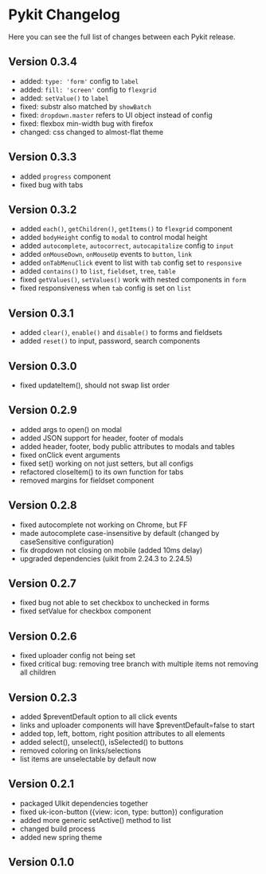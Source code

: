 Pykit Changelog
===============

Here you can see the full list of changes between each Pykit release.

Version 0.3.4
-----------
- added: `type: 'form'` config to `label`
- added: `fill: 'screen'` config to `flexgrid`
- added: `setValue()` to `label`
- fixed: substr also matched by `showBatch`
- fixed: `dropdown.master` refers to UI object instead of config
- fixed: flexbox min-width bug with firefox
- changed: css changed to almost-flat theme

Version 0.3.3
-----------
- added `progress` component
- fixed bug with tabs

Version 0.3.2
-----------
- added `each()`, `getChildren()`, `getItems()` to `flexgrid` component
- added `bodyHeight` config to `modal` to control modal height
- added `autocomplete`, `autocorrect`, `autocapitalize` config to `input`
- added `onMouseDown`, `onMouseUp` events to `button`, `link`
- added `onTabMenuClick` event to list with `tab` config set to `responsive`
- added `contains()` to `list`, `fieldset`, `tree`, `table`
- fixed `getValues()`, `setValues()` work with nested components in `form`
- fixed responsiveness when `tab` config is set on `list`

Version 0.3.1
-----------
- added `clear()`, `enable()` and `disable()` to forms and fieldsets
- added `reset()` to input, password, search components

Version 0.3.0
-----------
- fixed updateItem(), should not swap list order

Version 0.2.9
-----------
- added args to open() on modal
- added JSON support for header, footer of modals
- added header, footer, body public attributes to modals and tables
- fixed onClick event arguments
- fixed set() working on not just setters, but all configs
- refactored closeItem() to its own function for tabs
- removed margins for fieldset component

Version 0.2.8
-----------
- fixed autocomplete not working on Chrome, but FF
- made autocomplete case-insensitive by default (changed by caseSensitive configuration)
- fix dropdown not closing on mobile (added 10ms delay)
- upgraded dependencies (uikit from 2.24.3 to 2.24.5)

Version 0.2.7
-----------
- fixed bug not able to set checkbox to unchecked in forms
- fixed setValue for checkbox component

Version 0.2.6
-----------
- fixed uploader config not being set
- fixed critical bug: removing tree branch with multiple items not removing all children

Version 0.2.3
-----------
- added $preventDefault option to all click events
- links and uploader components will have $preventDefault=false to start
- added top, left, bottom, right position attributes to all elements
- added select(), unselect(), isSelected() to buttons
- removed coloring on links/selections
- list items are unselectable by default now

Version 0.2.1
-----------
- packaged UIkit dependencies together
- fixed uk-icon-button ({view: icon, type: button}) configuration
- added more generic setActive() method to list
- changed build process
- added new spring theme

Version 0.1.0
-----------
